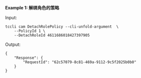 **Example 1: 解绑角色的策略**



Input: 

```
tccli cam DetachRolePolicy --cli-unfold-argument  \
    --PolicyId 1 \
    --DetachRoleId 4611686018427397905
```

Output: 
```
{
    "Response": {
        "RequestId": "62c57079-8c81-469a-9112-9c5f2025b0b0"
    }
}
```

